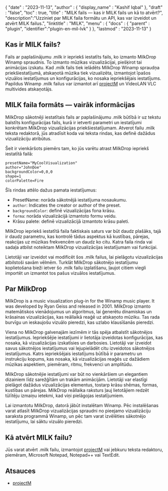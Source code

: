 {
  "date" : "2023-11-13",
  "author" : {
    "display_name" : "Kashif Iqbal"
},
  "draft" : "false",
  "toc" : true,
  "title" : "MILK fails — kas ir MILK fails un kā to atvērt?",
  "description":"Uzziniet par MILK faila formātu un API, kas var izveidot un atvērt MILK failus.",
  "linktitle" : "MILK",
  "menu" : {
    "docs" : {
      "parent" : "plugin",
      "identifier":"plugin-en-mil-lvk"
}
},
  "lastmod" : "2023-11-13"
}

## Kas ir MILK fails?

Fails ar paplašinājumu .milk ir iepriekš iestatīts fails, ko izmanto MilkDrop Winamp spraudnis. To izmanto mūzikas vizualizācijai, piešķirot tai animācijas izskatu. Kad .milk fails tiek ielādēts MilkDrop Winamp spraudņa priekšiestatījumā, atskaņotā mūzika tiek vizualizēta, izmantojot īpašos vizuālos iestatījumus un konfigurācijas, ko nosaka iepriekšējais iestatījums. Papildus Winamp .milk failus var izmantot arī [projectM](https://github.com/projectM-visualizer/projectm) un VideoLAN VLC multivides atskaņotājs.


## MILK faila formāts — vairāk informācijas

MilkDrop sākotnēji iestatītais fails ar paplašinājumu .milk būtībā ir uz tekstu balstīts konfigurācijas fails, kurā ir ietverti parametri un iestatījumi konkrētam MilkDrop vizualizācijas priekšiestatījumam. Atverot failu .milk teksta redaktorā, jūs atradīsit koda vai teksta rindas, kas definē dažādus vizualizāciju atribūtus.

Šeit ir vienkāršots piemērs tam, ko jūs varētu atrast MilkDrop iepriekš iestatītā failā:

```plaintext
presetName="MyCoolVisualization"
author="JohnDoe"
backgroundColor=0,0,0
shape=1
colorPalette=Fire
```

Šīs rindas attēlo dažus pamata iestatījumus:

- PresetName: norāda sākotnējā iestatījuma nosaukumu.
- `author`: Indicates the creator or author of the preset.
- `backgroundColor`: definē vizualizācijas fona krāsu.
- `forma`: norāda vizualizācijā izmantoto formu veidu.
- Krāsu palete: definē vizualizācijā izmantoto krāsu paleti.

MilkDrop iepriekš iestatītā faila faktiskais saturs var būt daudz plašāks, tajā ir daudz parametru, kas kontrolē tādus aspektus kā kustības, pārejas, reakcijas uz mūzikas frekvencēm un daudz ko citu. Katra faila rinda vai sadaļa atbilst noteiktam MilkDrop vizualizācijas iestatījumam vai funkcijai.

Lietotāji var izveidot vai modificēt šos .milk failus, lai pielāgotu vizualizācijas atbilstoši savām vēlmēm. Turklāt MilkDrop sākotnējo iestatījumu koplietošana bieži ietver šo .milk failu izplatīšanu, ļaujot citiem viegli importēt un izmantot tos pašus vizuālos iestatījumus.

## Par MilkDrop

MilkDrop is a music visualization plug-in for the Winamp music player. It was developed by Ryan Geiss and released in 2001. MilkDrop izmanto matemātiskos vienādojumus un algoritmus, lai ģenerētu dinamiskas un krāsainas vizualizācijas, kas reāllaikā reaģē uz atskaņoto mūziku. Tas rada burvīgu un ieskaujošu vizuālo pieredzi, kas uzlabo klausīšanās pieredzi.

Viena no MilkDrop galvenajām iezīmēm ir tās spēja atbalstīt sākotnējos iestatījumus. Iepriekšējie iestatījumi ir lietotāja izveidotas konfigurācijas, kas nosaka, kā vizualizācijas izskatīsies un darbosies. Lietotāji var izveidot savus sākotnējos iestatījumus vai lejupielādēt citu izveidotos sākotnējos iestatījumus. Katrs iepriekšējais iestatījums būtībā ir parametru un instrukciju kopums, kas nosaka, kā vizualizācijas reaģēs uz dažādiem mūzikas aspektiem, piemēram, ritmu, frekvenci un amplitūdu.

MilkDrop sākotnējie iestatījumi var būt no vienkāršiem un elegantiem dizainiem līdz sarežģītām un trakām animācijām. Lietotāji var elastīgi pielāgot dažādus vizualizācijas elementus, tostarp krāsu shēmas, formas, kustības un pārejas. MilkDrop reāllaika raksturs ļauj lietotājiem redzēt tūlītēju izmaiņu ietekmi, kad viņi pielāgojas iestatījumiem.

Lai izmantotu MilkDrop, datorā jābūt instalētam Winamp. Pēc instalēšanas varat atlasīt MilkDrop vizualizācijas spraudni no pieejamo vizualizāciju saraksta programmā Winamp, un pēc tam varat izvēlēties sākotnējo iestatījumu, lai sāktu vizuālo pieredzi.

## Kā atvērt MILK failu?

Jūs varat atvērt .milk failu, izmantojot [projectM](https://github.com/projectM-visualizer/projectm) vai jebkuru teksta redaktoru, piemēram, Microsoft Notepad, Notepad++ vai TextEdit.

## Atsauces

 * [projectM](https://github.com/projectM-visualizer/projectm)

